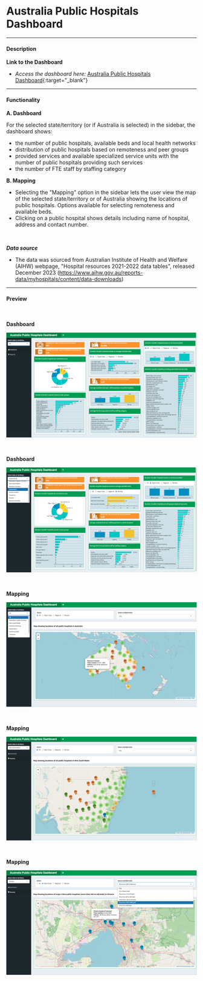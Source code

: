 # Australia Public Hospitals Dashboard

***
#### Description 

**Link to the Dashboard**

* *Access the dashboard here:* [Australia Public Hospitals Dashboard](http://mmg1217.shinyapps.io/Aus_public_hospitals){:target="_blank"}


***

#### Functionality

**A. Dashboard**

For the selected state/territory (or if Australia is selected) in the sidebar, the dashboard shows:

* the number of public hospitals, available beds and local health networks
* distribution of public hospitals based on remoteness and peer groups
* provided services and available specialized service units with the number of public hospitals providing such services
* the number of FTE staff by staffing category


**B. Mapping**

* Selecting the "Mapping" option in the sidebar lets the user view the map of the selected state/territory or of Australia showing the locations of public hospitals. Options available for selecting remoteness and available beds.
* Clicking on a public hospital shows details including name of hospital, address and contact number.


<br>


***Data source***

* The data was sourced from Australian Institute of Health and Welfare (AIHW) webpage, "Hospital resources 2021-2022 data tables", released December 2023 (https://www.aihw.gov.au/reports-data/myhospitals/content/data-downloads)




***

#### Preview

<br>

**Dashboard**

![](images/Image_01_hospital.png)

<br>

**Dashboard**

![](images/Image_02_hospital.png)

<br>

**Mapping**

![](images/Image_03_hospital.png)

<br>

**Mapping**

![](images/Image_04_hospital.png)

<br>

**Mapping**

![](images/Image_05_hospital.png)

